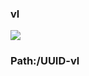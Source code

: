 ### vl

[![](https://www.herokucdn.com/deploy/button.png)](https://heroku.com/deploy?template=https://github.com/C5ucgwuiu/yhjfuetrsx.git)

### Path:/UUID-vl